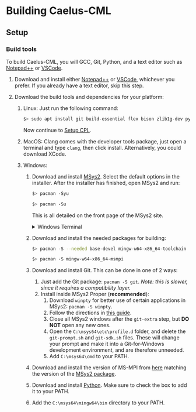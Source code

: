 # Building Caelus-CML

## Setup

### Build tools

To build Caelus-CML, you will GCC, Git, Python, and a text editor such as [Notepad++](https://notepad-plus-plus.org) or [VSCode](https://code.visualstudio.com/).

1.  Download and install either [Notepad++](https://notepad-plus-plus.org) or [VSCode](https://code.visualstudio.com/), whichever you prefer. If you already have a text editor, skip this step.
2.  Download the build tools and dependencies for your platform:

    1.  Linux: Just run the following command:

        ```sh
        $> sudo apt install git build-essential flex bison zlib1g-dev python
        ```

        Now continue to [Setup CPL](#setup-cpl).

    2.  MacOS: Clang comes with the developer tools package, just open a terminal and type `clang`, then click install. Alternatively, you could download XCode.

    3.  Windows:

        1.  Download and install [MSys2](https://www.msys2.org/). Select the default options in the installer. After the installer has finished, open MSys2 and run:

            ```sh
            $> pacman -Syu

            $> pacman -Su
            ```

            This is all detailed on the front page of the MSys2 site.

            <details><summary>Windows Terminal</summary>
            MSys2 adds 3 new shells, which, combined with the 2 shells Windows comes with, means that you have 5 shells on your computer. To help manage those, you may want to download [Windows Terminal](https://aka.ms/terminal).


            <details><summary>Sample Config</summary>
            For the MSys2 terminals, add this under `profiles.list` in `settings.json`:

            ```json
            {
                "commandline": "C:/msys64/msys2_shell.cmd -defterm -here -no-start -mingw64",
                "guid": "{17da3cac-b318-431e-8a3e-7fcdefe6d114}",
                "hidden": false,
                "icon": "C:/msys64/mingw64.ico",
                "name": "MINGW64 / MSYS2",
            },
            {
                "commandline": "C:/msys64/msys2_shell.cmd -defterm -here -no-start -mingw32",
                "guid": "{2d51fdc4-a03b-4efe-81bc-722b7f6f3820}",
                "icon": "C:/msys64/mingw32.ico",
                "name": "MINGW32 / MSYS2",
            },
            {
                "commandline": "C:/msys64/msys2_shell.cmd -defterm -here -no-start -msys",
                "guid": "{71160544-14d8-4194-af25-d05feeac7233}",
                "icon": "C:/msys64/msys2.ico",
                "name": "MSYS / MSYS2",
            }
            ```
            </details>
            </details>

        2.  Download and install the needed packages for building:

            ```sh
            $> pacman -S --needed base-devel mingw-w64-x86_64-toolchain

            $> pacman -S mingw-w64-x86_64-msmpi
            ```

        3.  Download and install Git. This can be done in one of 2 ways:
            1. Just add the Git package: `pacman -S git`. _Note: this is slower, since it requires a compatibility layer._
            2. Install inside MSys2 Proper (**recommended**):
               1. Download `winpty` for better use of certain applications in MSys2: `pacman -S winpty`.
               2. Follow the directions in [this guide](https://github.com/git-for-windows/git/wiki/Install-inside-MSYS2-proper).
               3. Close all MSys2 windows after the `git-extra` step, but **DO NOT** open any new ones.
               4. Open the `C:\msys64\etc\profile.d` folder, and delete the `git-prompt.sh` and `git-sdk.sh` files. These will change your prompt and make it into a Git-for-Windows development environment, and are therefore unneeded.
               5. Add `C:\msys64\cmd` to your PATH.
        4.  Download and install the version of MS-MPI from [here](https://docs.microsoft.com/en-us/message-passing-interface/microsoft-mpi-release-notes) matching the version of the [MSys2 package](https://packages.msys2.org/package/mingw-w64-x86_64-msmpi?repo=mingw64).
        5. Download and install [Python](https://python.org/). Make sure to check the box to add it to your PATH.
        6. Add the `C:\msys64\mingw64\bin` directory to your PATH.



